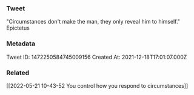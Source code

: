 ### Tweet
"Circumstances don't make the man, they only reveal him to himself." Epictetus

### Metadata
Tweet ID: 1472250584745009156
Created At: 2021-12-18T17:01:07.000Z

### Related
[[2022-05-21 10-43-52 You control how you respond to circumstances]]

